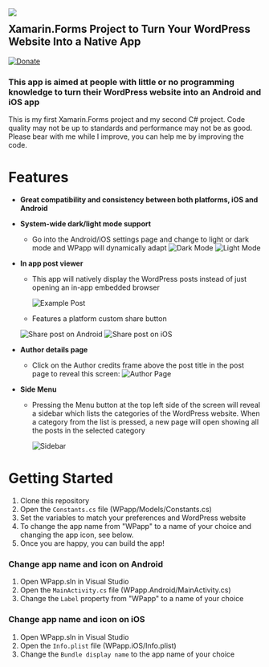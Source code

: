 
<img style="float: left; margin-right: 20px;" src="https://i.imgur.com/mhVSI2Z.png">

## Xamarin.Forms Project to Turn Your WordPress Website Into a Native App 

[![Donate](https://img.shields.io/badge/Donate-Card%20/%20PayPal-green.svg)](https://www.paypal.com/cgi-bin/webscr?cmd=_s-xclick&hosted_button_id=X3D2CQF7798G8&source=url)

### This app is aimed at people with little or no programming knowledge to turn their WordPress website into an Android and iOS app

This is my first Xamarin.Forms project and my second C# project. Code quality may not be up to standards and performance may not be as good. Please bear with me while I improve, you can help me by improving the code.

# Features
* **Great compatibility and consistency between both platforms, iOS and Android**

* **System-wide dark/light mode support**
	* Go into the Android/iOS settings page and change to light or dark mode and WPapp will dynamically adapt
![Dark Mode](https://i.imgur.com/G1w1uHlm.png)
![Light Mode](https://i.imgur.com/oanL1Jzm.png)

* **In app post viewer**
	* This app will natively display the WordPress posts instead of just opening an in-app embedded browser

		![Example Post](https://i.imgur.com/mR4DCcfm.png)
	* Features a platform custom share button	
	
	![Share post on Android](https://i.imgur.com/UlspfDGm.png)
	![Share post on iOS](https://i.imgur.com/uCqjGk9m.png)

* **Author details page**	
	* Click on the Author credits frame above the post title in the post page to reveal this screen:
	![Author Page](https://i.imgur.com/7goTYgYm.png)
	
* **Side Menu**	
	* Pressing the Menu button at the top left side of the screen will reveal a sidebar which lists the categories of the WordPress website. When a category from the list is pressed, a new page will open showing all the posts in the selected category	
	
		![Sidebar](https://i.imgur.com/tDxsz7Km.png)

# Getting Started
1. Clone this repository
2. Open the `Constants.cs` file (WPapp/Models/Constants.cs)
3. Set the variables to match your preferences and WordPress website
4. To change the app name from "WPapp" to a name of your choice and changing the app icon, see below.
5. Once you are happy, you can build the app!

### Change app name and icon on Android
1. Open WPapp.sln in Visual Studio
2. Open the `MainActivity.cs` file (WPapp.Android/MainActivity.cs)
3. Change the `Label` property from "WPapp" to a name of your choice

### Change app name and icon on iOS
1. Open WPapp.sln in Visual Studio
2. Open the `Info.plist` file (WPapp.iOS/Info.plist)
3. Change the `Bundle display name` to the app name of your choice